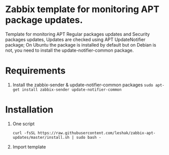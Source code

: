 # Zabbix template for monitoring APT package updates.

Template for monitoring APT Regular packages updates and Security packages updates, Updates are checked using APT UpdateNotifier package; On Ubuntu the package is installed by default but on Debian is not, you need to install the update-notifier-common package. 

# Requirements

1. Install the zabbix-sender & update-notifier-common packages `sudo apt-get install zabbix-sender update-notifier-common`

# Installation

1. One script
    ```
    curl -fsSL https://raw.githubusercontent.com/leshak/zabbix-apt-updates/master/install.sh | sudo bash -
    ```

2. Import template